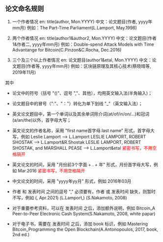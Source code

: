 ## 论文命名规则
 1. 一个作者情况
	en: title(author, Mon.YYYY)
	中文：论文题目(作者, yyyy年mm月)
	例如：The Part-Time Parliament(L.Lamport, May.1998)

 2. 两个作者情况
	en: title(author1&author2, Mon.YYYY)
	中文：论文题目(作者1&作者二, yyyy年mm月)
	例如：Double-spend Attack Models with Time Advantange for Bitcoin(C.Pinzon&C.Rocha, Dec.2016)

 3. 三个及三个以上作者情况
	en: 论文题目(author1&etal, Mon.YYYY)
	中文：论文题目(作者等, yyyy年mm月)
	例如：区块链原理及其核心技术(蔡晓晴等, 2019年11月)

其中

 * 论文中的符号（括号 "()"、逗号 ","、其他），均用英文输入法(半角输入)；
  
 * 论文题目中的冒号（":"、"："）转化为单下划线 "_"（英文输入法）；
 
 * 英文论文题目中，第一个单词以及其余单词除介词(at/of/in/on/...)和冠词(a/an/the)以外，首字母大写；
 
 * 英文论文的作者名称，采用 "first name首字母.last name" 形式，首字母大写，例如 
	Leslie Lamport --> L.Lamport
	LESLIE LAMPORT, ROBERT SHOSTAK --> L.Lamport&R.Shostak
	LESLIE LAMPORT, ROBERT SHOSTAK, and MARSHALL PEASE --> L.Lamport&etal
	<font color=red>紧密书写，不用空格隔开</font>
 
 * 英文论文的时间，采用 "月份前3个字面 + . + 年" 形式，月份首字母大写，例如
	Mar.2016
	<font color=red>紧密书写，不用空格隔开</font>

 * 中文论文的时间，采用 "yyyy年yy月" 形式，例如
	2016年03月

 * 作者 和 发表时间 之间的逗号 "," 必须要有，作者 或 发表时间 缺失，则暂时不写，例如
	(, Apr.2021)
	(L.Lamport,)
	(S.Nakamoto, 2008)

 * 对于重要参考资料，可以在 发表时间 之后，添加额外说明，例如
	Bitcoin_A Peer-to-Peer Electronic Cash System(S.Nakamoto, 2008, white papar)

 * 对于电子书，需要在 发表时间 之后，添加 book 标识，例如
	Mastering Bitcoin_Programming the Open Blockchain(A.Antonopoulos, 2017, book, 2nd ed.)